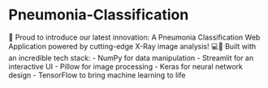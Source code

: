 # Pneumonia-Classification
🚀 Proud to introduce our latest innovation: A Pneumonia Classification Web Application powered by cutting-edge X-Ray image analysis! 💻🔬 Built with an incredible tech stack: - NumPy for data manipulation - Streamlit for an interactive UI - Pillow for image processing - Keras for neural network design - TensorFlow to bring machine learning to life
